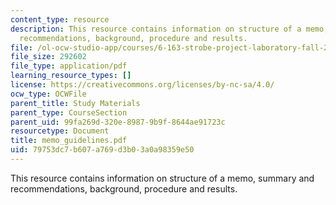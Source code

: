 ```yaml
---
content_type: resource
description: This resource contains information on structure of a memo, summary and
  recommendations, background, procedure and results.
file: /ol-ocw-studio-app/courses/6-163-strobe-project-laboratory-fall-2005/79753dc7b607a769d3b03a0a98359e50_memo_guidelines.pdf
file_size: 292602
file_type: application/pdf
learning_resource_types: []
license: https://creativecommons.org/licenses/by-nc-sa/4.0/
ocw_type: OCWFile
parent_title: Study Materials
parent_type: CourseSection
parent_uid: 99fa269d-320e-8987-9b9f-8644ae91723c
resourcetype: Document
title: memo_guidelines.pdf
uid: 79753dc7-b607-a769-d3b0-3a0a98359e50
---
```

This resource contains information on structure of a memo, summary and recommendations, background, procedure and results.